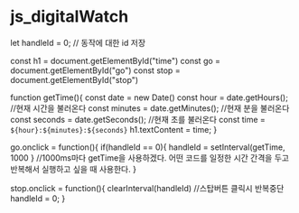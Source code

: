 # js_digitalWatch

let handleId = 0; // 동작에 대한 id 저장

const h1 = document.getElementById("time")
const go = document.getElementById("go")
const stop = document.getElementById("stop")

function getTime(){
    const date = new Date()
    const hour = date.getHours(); //현재 시간을 불러온다
    const minutes = date.getMinutes(); //현재 분을 불러온다
    const seconds = date.getSeconds(); //현재 초를 불러온다
    const time = `${hour}:${minutes}:${seconds}`
    h1.textContent = time;
}

go.onclick = function(){
    if(handleId == 0){
        handleId = setInterval(getTime, 1000 
    } //1000ms마다 getTime을 사용하겠다. 어떤 코드를 일정한 시간 간격을 두고 반복해서 실행하고 싶을 때 사용한다.
}

stop.onclick = function(){
    clearInterval(handleId) //스탑버튼 클릭시 반복중단
    handleId = 0;
}
